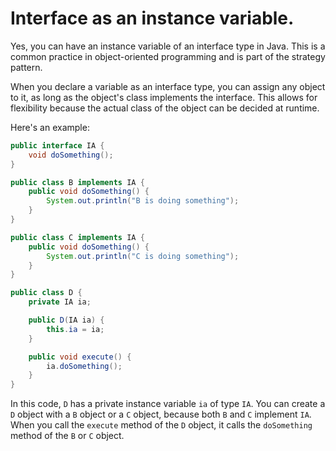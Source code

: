 # Interface as an instance variable.

Yes, you can have an instance variable of an interface type in Java. This is a common practice in object-oriented programming and is part of the strategy pattern. 

When you declare a variable as an interface type, you can assign any object to it, as long as the object's class implements the interface. This allows for flexibility because the actual class of the object can be decided at runtime.

Here's an example:

```java
public interface IA {
    void doSomething();
}

public class B implements IA {
    public void doSomething() {
        System.out.println("B is doing something");
    }
}

public class C implements IA {
    public void doSomething() {
        System.out.println("C is doing something");
    }
}

public class D {
    private IA ia;

    public D(IA ia) {
        this.ia = ia;
    }

    public void execute() {
        ia.doSomething();
    }
}
```

In this code, `D` has a private instance variable `ia` of type `IA`. You can create a `D` object with a `B` object or a `C` object, because both `B` and `C` implement `IA`. When you call the `execute` method of the `D` object, it calls the `doSomething` method of the `B` or `C` object.